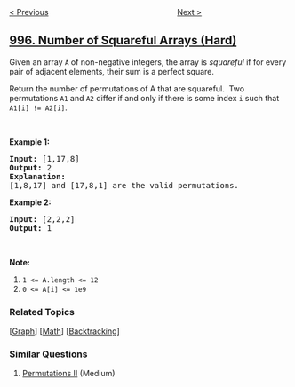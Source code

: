 <!--|This file generated by command(leetcode description); DO NOT EDIT.    |-->
<!--+----------------------------------------------------------------------+-->
<!--|@author    openset <openset.wang@gmail.com>                           |-->
<!--|@link      https://github.com/openset                                 |-->
<!--|@home      https://github.com/tonymontaro/leetcode-hints                        |-->
<!--+----------------------------------------------------------------------+-->

[< Previous](https://github.com/tonymontaro/leetcode-hints/tree/master/problems/minimum-number-of-k-consecutive-bit-flips "Minimum Number of K Consecutive Bit Flips")
　　　　　　　　　　　　　　　　
[Next >](https://github.com/tonymontaro/leetcode-hints/tree/master/problems/find-the-town-judge "Find the Town Judge")

## [996. Number of Squareful Arrays (Hard)](https://leetcode.com/problems/number-of-squareful-arrays "正方形数组的数目")

<p>Given an array <code>A</code> of non-negative integers, the array is <em>squareful</em> if for every pair of adjacent elements, their sum is a perfect square.</p>

<p>Return the number of permutations of A that are squareful.&nbsp; Two permutations <code>A1</code> and <code>A2</code> differ if and only if there is some index <code>i</code> such that <code>A1[i] != A2[i]</code>.</p>

<p>&nbsp;</p>

<p><strong>Example 1:</strong></p>

<pre>
<strong>Input: </strong><span id="example-input-1-1">[1,17,8]</span>
<strong>Output: </strong><span id="example-output-1">2</span>
<strong>Explanation: </strong>
[1,8,17] and [17,8,1] are the valid permutations.
</pre>

<p><strong>Example 2:</strong></p>

<pre>
<strong>Input: </strong><span id="example-input-2-1">[2,2,2]</span>
<strong>Output: </strong><span id="example-output-2">1</span>
</pre>

<p>&nbsp;</p>

<p><strong>Note:</strong></p>

<ol>
	<li><code>1 &lt;= A.length &lt;= 12</code></li>
	<li><code>0 &lt;= A[i] &lt;= 1e9</code></li>
</ol>

### Related Topics
  [[Graph](https://github.com/tonymontaro/leetcode-hints/tree/master/tag/graph/README.md)]
  [[Math](https://github.com/tonymontaro/leetcode-hints/tree/master/tag/math/README.md)]
  [[Backtracking](https://github.com/tonymontaro/leetcode-hints/tree/master/tag/backtracking/README.md)]

### Similar Questions
  1. [Permutations II](https://github.com/tonymontaro/leetcode-hints/tree/master/problems/permutations-ii) (Medium)
